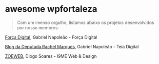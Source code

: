 # awesome wpfortaleza

> Com um imenso orgulho, listamos abaixo os projetos desenvolvidos por nosso membros:


[Força Digital](http://forcadigital.com), Gabriel Napoleão - Força Digital

[Blog da Deputada Rachel Marques](http://rachelmarques.org.br), Gabriel Napoleão - Teia Digital

[ZOEWEB](http://zoeweb.i9me.com.br), Diogo Soares - I9ME Web & Design
